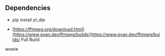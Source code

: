 ## Dependencies

- pip install yt_dlp
* [https://ffmpeg.org/download.html](https://www.gyan.dev/ffmpeg/builds/)https://www.gyan.dev/ffmpeg/builds/ Full Build

wowie
